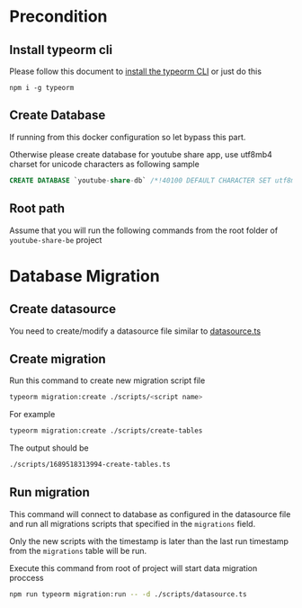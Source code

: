 # Precondition

## Install typeorm cli
Please follow this document to [install the typeorm CLI](https://typeorm.io/using-cli#installing-cli) 
or just do this

`npm i -g typeorm`

## Create Database
If running from this docker configuration so let bypass this part.

Otherwise please create database for youtube share app, use utf8mb4 charset for unicode characters as following sample
```sql
CREATE DATABASE `youtube-share-db` /*!40100 DEFAULT CHARACTER SET utf8mb4 COLLATE utf8mb4_0900_ai_ci */ /*!80016 DEFAULT ENCRYPTION='N' */;
```

## Root path
Assume that you will run the following commands from the root folder of `youtube-share-be` project

# Database Migration
## Create datasource
You need to create/modify a datasource file similar to [datasource.ts](datasource.ts)

## Create migration
Run this command to create new migration script file
```sh
typeorm migration:create ./scripts/<script name>
```

For example
```sh
typeorm migration:create ./scripts/create-tables
```

The output should be
```sh
./scripts/1689518313994-create-tables.ts
```

## Run migration
This command will connect to database as configured in the datasource file and run all migrations scripts that specified in the `migrations` field.

Only the new scripts with the timestamp is later than the last run timestamp from the `migrations` table will be run.

Execute this command from root of project will start data migration proccess

```sh
npm run typeorm migration:run -- -d ./scripts/datasource.ts 
```
